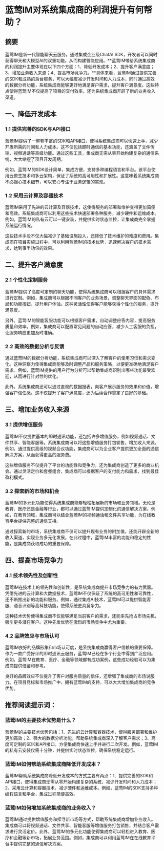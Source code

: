 # 蓝莺IM对系统集成商的利润提升有何帮助？

## 摘要

蓝莺IM是新一代智能聊天云服务，通过集成企业级ChatAI SDK，开发者可以同时获得聊天和大模型AI的双重功能，从而构建智能应用。**蓝莺IM带给系统集成商的利润提升主要体现在以下四个方面：1、降低开发成本；2、提升客户满意度；3、增加业务收入来源；4、提高市场竞争力。**具体来看，蓝莺IM通过提供完善的SDK和成熟的后台服务，可以大幅度减少开发时间和人力成本，同时通过高效的数据分析功能，系统集成商能够更好地满足客户需求，提升客户满意度。这些特点使得蓝莺IM不仅提高了项目的交付效率，还为系统集成商开辟了新的业务收入渠道。

## 一、降低开发成本

### 1.1 提供完善的SDK与API接口

蓝莺IM提供了一整套丰富的SDK和API接口，使得系统集成商可以快速上手，减少开发所需的时间和人力成本。这不仅包括即时通信的基本功能，还涵盖了文件传输、视频通话等高级功能。通过这些工具，集成商无需从零开始构建复杂的通信系统，大大缩短了项目开发周期。

例如，蓝莺IM的SDK设计简单，集成方便，支持多种编程语言和平台。该平台使用云原生技术和多云架构，保证了系统的高可用性和扩展性。这意味着系统集成商不必担心技术细节，可以安心专注于业务逻辑的实现。

### 1.2 采用云计算及容器技术

蓝莺IM采用了先进的云计算及容器技术，这使得服务的部署和维护变得更加简便和高效。系统集成商可以利用这些技术快速部署各种服务，减少硬件和运维成本。例如，蓝莺IM的私有云可以一键安装，并提供实时状态监控，让集成商完全掌握系统运行情况。

这些技术手段不仅大幅减少了基础设施投入，还降低了技术维护的难度和费用。集成商在项目实施过程中，可以利用蓝莺IM的技术优势，迅速解决客户的技术需求，达到事半功倍的效果。

## 二、提升客户满意度

### 2.1 个性化定制服务

蓝莺IM提供了高度可定制的聊天功能，使得系统集成商可以根据客户的具体需求进行定制。例如，集成商可以根据不同客户的业务场景，调整聊天界面的配色、布局和功能按钮，提升用户体验。这种灵活性使得客户能够获得个性化的服务，提升满意度。

另外，蓝莺IM的智能客服功能可以根据客户需求，自动调整应答内容，提高服务质量和效率。例如，集成商可以配置常见问题的自动应答，减少人工客服的负担，让服务响应更加及时准确。

### 2.2 高效的数据分析与反馈

通过蓝莺IM的数据分析功能，系统集成商可以深入了解客户的使用习惯和需求变化。这种洞察力使得集成商能够及时调整产品和服务策略，以便更准确地满足客户需求。例如，蓝莺IM提供的用户行为分析可以帮助集成商识别出哪些功能最受欢迎，从而进行针对性的优化。

此外，系统集成商还可以通过直观的数据报表，向客户展示服务的效果和价值，增强客户信任感。这不仅提升了客户满意度，还为后续合作奠定了良好的基础。

## 三、增加业务收入来源

### 3.1 提供增值服务

蓝莺IM不仅提供基本的即时通讯功能，还包括许多增值服务，例如视频通话、文件共享、智能客服等。系统集成商可以将这些增值服务打包销售，增加收入来源。例如，通过提供高级的视频会议功能，集成商可以为企业客户提供更加全面的通信解决方案，从而获得更高的服务费。

这些增值服务不仅提升了平台的功能性和竞争力，还为集成商创造了更多的商业机会。通过灵活定价和套餐组合，集成商可以根据客户的支付能力和需求，找到最佳盈利模式。

### 3.2 探索新的市场和机会

蓝莺IM的多元化功能使得系统集成商能够轻松拓展新的市场和业务领域。无论是教育、医疗还是金融等行业，都可以通过蓝莺IM提供定制化的通信解决方案。例如，在教育领域，集成商可以结合蓝莺IM的视频通话和文件共享功能，为在线教育平台提供完整的通信支持。

通过探索新的市场，系统集成商不仅可以提升现有业务的附加值，还能开辟全新的收入渠道，实现业务多元化发展。在此过程中，蓝莺IM丰富的功能和稳定的性能，是集成商获取成功的重要保障。

## 四、提高市场竞争力

### 4.1 技术领先性及创新性

蓝莺IM在技术上的领先性和创新性，是系统集成商提升市场竞争力的有力武器。凭借先进的云计算和大数据技术，蓝莺IM不仅保证了系统的高可用性和可靠性，还不断推出新的功能和服务。例如，通过集成AI技术，蓝莺IM可以提供智能客服、语音识别等高科技功能，使得系统更具竞争力。

这种技术优势使得集成商不仅能够满足当前客户的需求，还能率先抢占市场先机，吸引更多潜在客户。这种先发优势在激烈的市场竞争中尤为重要。

### 4.2 品牌效应与市场认可

蓝莺IM良好的品牌形象和市场认可度，是系统集成商赢得客户信赖的重要保障。作为一款广受好评的即时通讯云服务，蓝莺IM已经在多个行业中得到广泛应用。例如，蓝莺IM在教育、医疗、金融等领域都有成功案例，这些成功经验可以为集成商提供借鉴和参考。

良好的品牌效应不仅提升了客户对服务质量的信任，还增强了集成商的市场说服力。在项目竞标和市场推广中，拥有蓝莺IM的支持，可以大大增加集成商的竞争优势。

## 推荐阅读提示词：

### **蓝莺IM的主要技术优势是什么？**

蓝莺IM的主要技术优势包括：1、先进的云计算和容器技术，使得服务部署和维护更加高效；2、强大的数据分析功能，帮助系统集成商深入了解客户需求；3、高度可定制的SDK和API接口，方便集成商快速上手并进行二次开发。例如，蓝莺IM的私有云安装仅需十分钟，并提供实时状态监控，确保系统稳定运行。

### **蓝莺IM如何帮助系统集成商降低开发成本？**

蓝莺IM帮助系统集成商降低开发成本的方式主要有两点：1、提供完善的SDK和API接口，使得集成商无需从零开始构建复杂的系统，减少开发时间和人力成本；2、采用云计算和容器技术，减少硬件和运维成本。例如，蓝莺IM的SDK支持多种编程语言和平台，集成过程简便高效。

### **蓝莺IM如何增加系统集成商的业务收入？**

蓝莺IM通过提供增值服务和探寻新市场等方式，帮助系统集成商增加业务收入。集成商可以将视频通话、文件共享、智能客服等增值服务打包销售，并结合客户需求进行灵活定价。此外，蓝莺IM的多元化功能使得集成商可以轻松进入教育、医疗和金融等新市场，拓展业务范围。例如，集成商可以利用蓝莺IM在在线教育平台中提供完整的通信解决方案。